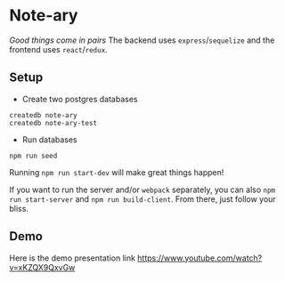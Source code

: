 # Note-ary

_Good things come in pairs_ The backend uses `express`/`sequelize` and the frontend uses `react`/`redux`. 

## Setup 

* Create two postgres databases 

``` 
createdb note-ary 
createdb note-ary-test 
``` 

* Run databases

```
npm run seed

```


Running `npm run start-dev` will make great things happen! 

If you want to run the server and/or `webpack` separately, you can also 
`npm run start-server` and `npm run build-client`. From there, just follow your bliss. 

## Demo 


Here is the demo presentation link 
https://www.youtube.com/watch?v=xKZQX9QxvGw